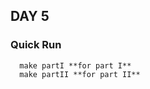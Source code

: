 ## DAY 5


### Quick Run

```console
  make partI **for part I**
  make partII **for part II**
```

